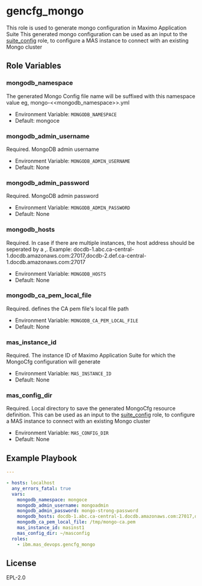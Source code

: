 gencfg_mongo
============

This role is used to generate mongo configuration in Maximo Application Suite
This generated mongo configuration can be used as an input to the [suite_config](suite_config.md) role, to configure a MAS instance to connect with an existing Mongo cluster

Role Variables
--------------

### mongodb_namespace
The generated Mongo Config file name will be suffixed with this namespace value eg, mongo-<<mongodb_namespace>>.yml

- Environment Variable: `MONGODB_NAMESPACE`
- Default: mongoce

### mongodb_admin_username
Required. MongoDB admin username

- Environment Variable: `MONGODB_ADMIN_USERNAME`
- Default: None

### mongodb_admin_password
Required. MongoDB admin password

- Environment Variable: `MONGODB_ADMIN_PASSWORD`
- Default: None

### mongodb_hosts
Required. In case if there are multiple instances, the host address should be seperated by a ,. Example: docdb-1.abc.ca-central-1.docdb.amazonaws.com:27017,docdb-2.def.ca-central-1.docdb.amazonaws.com:27017

- Environment Variable: `MONGODB_HOSTS`
- Default: None

### mongodb_ca_pem_local_file
Required. defines the CA pem file's local file path

- Environment Variable: `MONGODB_CA_PEM_LOCAL_FILE`
- Default: None

### mas_instance_id
Required. The instance ID of Maximo Application Suite for which the MongoCfg configuration will generate 

- Environment Variable: `MAS_INSTANCE_ID`
- Default: None

### mas_config_dir
Required. Local directory to save the generated MongoCfg resource definition. This can be used as an input to the [suite_config](suite_config.md) role, to configure a MAS instance to connect with an existing Mongo cluster

- Environment Variable: `MAS_CONFIG_DIR`
- Default: None

Example Playbook
----------------

```yaml
---

- hosts: localhost
  any_errors_fatal: true 
  vars:
    mongodb_namespace: mongoce
    mongodb_admin_username: mongoadmin
    mongodb_admin_password: mongo-strong-password
    mongodb_hosts: docdb-1.abc.ca-central-1.docdb.amazonaws.com:27017,docdb-2.def.ca-central-1.docdb.amazonaws.com:27017
    mongodb_ca_pem_local_file: /tmp/mongo-ca.pem
    mas_instance_id: masinst1
    mas_config_dir: ~/masconfig  
  roles:
    - ibm.mas_devops.gencfg_mongo
```

License
-------

EPL-2.0
